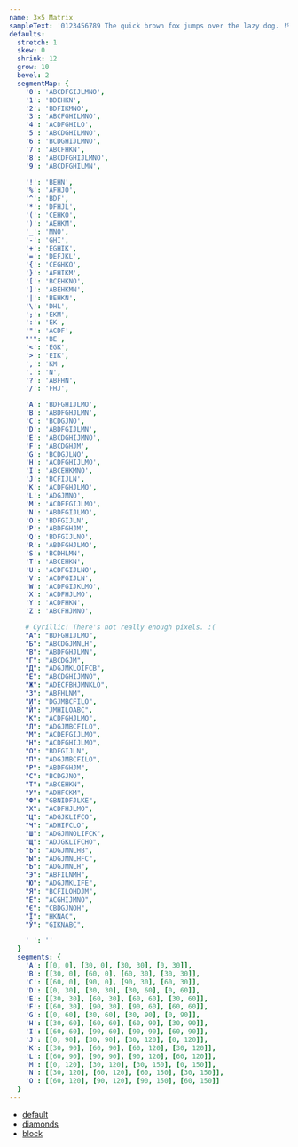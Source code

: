 ```yaml
---
name: 3×5 Matrix
sampleText: '0123456789 The quick brown fox jumps over the lazy dog. !%^*()_-+={}[]|\;"<>,.?/: Съешь же ещё этих мягких французских булок да выпей чаю'
defaults:
  stretch: 1
  skew: 0
  shrink: 12
  grow: 10
  bevel: 2
  segmentMap: {
    '0': 'ABCDFGIJLMNO',
    '1': 'BDEHKN',
    '2': 'BDFIKMNO',
    '3': 'ABCFGHILMNO',
    '4': 'ACDFGHILO',
    '5': 'ABCDGHILMNO',
    '6': 'BCDGHIJLMNO',
    '7': 'ABCFHKN',
    '8': 'ABCDFGHIJLMNO',
    '9': 'ABCDFGHILMN',

    '!': 'BEHN',
    '%': 'AFHJO',
    '^': 'BDF',
    '*': 'DFHJL',
    '(': 'CEHKO',
    ')': 'AEHKM',
    '_': 'MNO',
    '-': 'GHI',
    '+': 'EGHIK',
    '=': 'DEFJKL',
    '{': 'CEGHKO',
    '}': 'AEHIKM',
    '[': 'BCEHKNO',
    ']': 'ABEHKMN',
    '|': 'BEHKN',
    '\': 'DHL',
    ';': 'EKM',
    ':': 'EK',
    '"': 'ACDF',
    "'": 'BE',
    '<': 'EGK',
    '>': 'EIK',
    ',': 'KM',
    '.': 'N',
    '?': 'ABFHN',
    '/': 'FHJ',

    'A': 'BDFGHIJLMO',
    'B': 'ABDFGHJLMN',
    'C': 'BCDGJNO',
    'D': 'ABDFGIJLMN',
    'E': 'ABCDGHIJMNO',
    'F': 'ABCDGHJM',
    'G': 'BCDGJLNO',
    'H': 'ACDFGHIJLMO',
    'I': 'ABCEHKMNO',
    'J': 'BCFIJLN',
    'K': 'ACDFGHJLMO',
    'L': 'ADGJMNO',
    'M': 'ACDEFGIJLMO',
    'N': 'ABDFGIJLMO',
    'O': 'BDFGIJLN',
    'P': 'ABDFGHJM',
    'Q': 'BDFGIJLNO',
    'R': 'ABDFGHJLMO',
    'S': 'BCDHLMN',
    'T': 'ABCEHKN',
    'U': 'ACDFGIJLNO',
    'V': 'ACDFGIJLN',
    'W': 'ACDFGIJKLMO',
    'X': 'ACDFHJLMO',
    'Y': 'ACDFHKN',
    'Z': 'ABCFHJMNO',

    # Cyrillic! There's not really enough pixels. :(
    "А": "BDFGHIJLMO",
    "Б": "ABCDGJMNLH",
    "В": "ABDFGHJLMN",
    "Г": "ABCDGJM",
    "Д": "ADGJMKLOIFCB",
    "Е": "ABCDGHIJMNO",
    "Ж": "ADECFBHJMNKLO",
    "З": "ABFHLNM",
    "И": "DGJMBCFILO",
    "Й": "JMHILOABC",
    "К": "ACDFGHJLMO",
    "Л": "ADGJMBCFILO",
    "М": "ACDEFGIJLMO",
    "Н": "ACDFGHIJLMO",
    "О": "BDFGIJLN",
    "П": "ADGJMBCFILO",
    "Р": "ABDFGHJM",
    "С": "BCDGJNO",
    "Т": "ABCEHKN",
    "У": "ADHFCKM",
    "Ф": "GBNIDFJLKE",
    "Х": "ACDFHJLMO",
    "Ц": "ADGJKLIFCO",
    "Ч": "ADHIFCLO",
    "Ш": "ADGJMNOLIFCK",
    "Щ": "ADJGKLIFCHO",
    "Ъ": "ADGJMNLHB",
    "Ы": "ADGJMNLHFC",
    "Ь": "ADGJMNLH",
    "Э": "ABFILNMH",
    "Ю": "ADGJMKLIFE",
    "Я": "BCFILOHDJM",
    "Ё": "ACGHIJMNO",
    "Є": "CBDGJNOH",
    "Ї": "HKNAC",
    "Ў": "GIKNABC",

    ' ': ''
  }
  segments: {
    'A': [[0, 0], [30, 0], [30, 30], [0, 30]],
    'B': [[30, 0], [60, 0], [60, 30], [30, 30]],
    'C': [[60, 0], [90, 0], [90, 30], [60, 30]],
    'D': [[0, 30], [30, 30], [30, 60], [0, 60]],
    'E': [[30, 30], [60, 30], [60, 60], [30, 60]],
    'F': [[60, 30], [90, 30], [90, 60], [60, 60]],
    'G': [[0, 60], [30, 60], [30, 90], [0, 90]],
    'H': [[30, 60], [60, 60], [60, 90], [30, 90]],
    'I': [[60, 60], [90, 60], [90, 90], [60, 90]],
    'J': [[0, 90], [30, 90], [30, 120], [0, 120]],
    'K': [[30, 90], [60, 90], [60, 120], [30, 120]],
    'L': [[60, 90], [90, 90], [90, 120], [60, 120]],
    'M': [[0, 120], [30, 120], [30, 150], [0, 150]],
    'N': [[30, 120], [60, 120], [60, 150], [30, 150]],
    'O': [[60, 120], [90, 120], [90, 150], [60, 150]]
  }
---
```

- [default](?)
- [diamonds](?shrink=14&grow=16&bevel=0)
- [block](?shrink=0&grow=10&bevel=1)